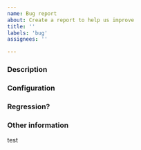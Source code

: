 ```yaml
---
name: Bug report
about: Create a report to help us improve
title: ''
labels: 'bug'
assignees: ''

---
```


<!--This is just a template - feel free to delete any and all of it and replace as appropriate.-->

### Description

<!--
* Please share a clear and concise description of the problem.
* Include minimal steps to reproduce the problem if possible. E.g.: the smallest possible code snippet; or a small repo to clone, with steps to run it.
* What behavior are you seeing, and what behavior would you expect?
  -->

### Configuration

<!--
* Is this related to a specific tool?
* What OS and version, and what distro if applicable?
* What is the architecture (x64, x86, ARM, ARM64)?
* Do you know whether it is specific to that configuration?
* Are you running in any particular type of environment? (e.g. Containers, a cloud scenario, app you are trying to target is a different user)
* Is it a self-contained published application?
* What's the output of `dotnet info`
  -->

### Regression?

<!--
* Did this work in a previous build or release - either of the tool or of the .NET runtime being used?
  -->

### Other information

<!--
* Please include any relevant stack traces or error messages. If possible please include text as text rather than images (so it shows up in searches).
* If you have an idea where the problem might lie, let us know that here. Please include any pointers to code, relevant changes, or related issues you know of.
* Do you know of any workarounds?
  -->

<!-- Thanks for taking the time to report this! -->

test
